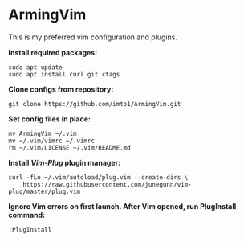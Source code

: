 # ArmingVim
This is my preferred vim configuration and plugins.


**Install required packages:**
```
sudo apt update
sudo apt install curl git ctags
```


**Clone configs from repository:**
```
git clone https://github.com/imto1/ArmingVim.git
```


**Set config files in place:**
```
mv ArmingVim ~/.vim
mv ~/.vim/vimrc ~/.vimrc
rm ~/.vim/LICENSE ~/.vim/README.md
```


**Install _Vim-Plug_ plugin manager:**
```
curl -fLo ~/.vim/autoload/plug.vim --create-dirs \
    https://raw.githubusercontent.com/junegunn/vim-plug/master/plug.vim
```


**Ignore Vim errors on first launch. After Vim opened, run PlugInstall command:**
```
:PlugInstall
```
